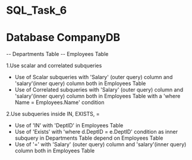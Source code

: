 # SQL_Task_6

# Database CompanyDB
-- Departments Table
-- Employees Table


1.Use scalar and correlated subqueries
* Use of Scalar subqueries with 'Salary' (outer query) column and 'salary'(inner query) column both in Employees Table
* Use of Correlated subqueries with 'Salary' (outer query) column and 'salary'(inner query) column both in Employees Table with a 'where Name = Employees.Name' condition


2.Use subqueries inside IN, EXISTS, =
* Use of 'IN' with 'DeptID' in Employees Table
* Use of 'Exists' with 'where d.DeptID = e.DeptID' condition as inner subquery in Departments Table depend on Employees Table
* Use of '=' with 'Salary' (outer query) column and 'salary'(inner query) column both in Employees Table
